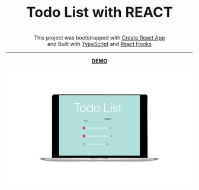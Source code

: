 <p align="center" style="font-size:38px">
<strong>Todo List with REACT</strong></p>

<p align="center">
This project was bootstrapped with <a href="https://github.com/facebook/create-react-app" target="_blank">Create React App</a> <br>and Built with <a href="https://www.typescriptlang.org/docs/" target="_blank">TypeScript</a> and <a href="https://reactjs.org/docs/hooks-intro.html" target="_blank">React Hooks</a></p>

---

<p align="center">
<a href="https://aleatorik.github.io/react-todo-list-app/"><strong>DEMO</strong></a>

![screenshot of main screen](./images/todo.png)

</p>
